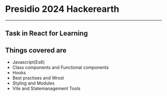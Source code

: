 # Presidio 2024 Hackerearth 
----------------------------
## Task in React for Learning
## Things covered are 

- Javascript(Es6)
- Class components and Functional components
- Hooks
- Best practises and Wrost
- Styling and Modules
- Vite and Statemanagement Tools

